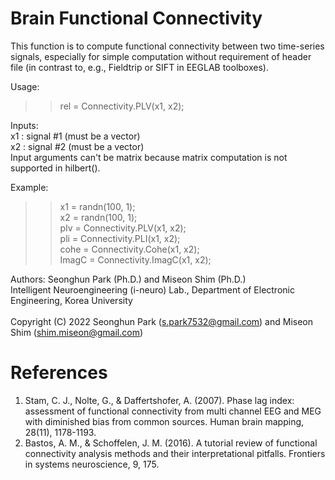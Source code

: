 # Brain Functional Connectivity

This function is to compute functional connectivity between two
time-series signals, especially for simple computation without requirement of header file
(in contrast to, e.g., Fieldtrip or SIFT in EEGLAB toolboxes).

Usage:
  >> rel = Connectivity.PLV(x1, x2);

Inputs:<br/>
	x1  : signal #1 (must be a vector)<br/>
	x2  : signal #2 (must be a vector)<br/>
  Input arguments can't be matrix because matrix computation is not supported in hilbert(). 

Example:<br/>
   >> x1 = randn(100, 1);<br/>
   >> x2 = randn(100, 1);<br/>
   >> plv = Connectivity.PLV(x1, x2);<br/>
   >>  pli = Connectivity.PLI(x1, x2);<br/>
   >>  cohe = Connectivity.Cohe(x1, x2);<br/>
   >> ImagC = Connectivity.ImagC(x1, x2);<br/>

Authors: Seonghun Park (Ph.D.) and Miseon Shim (Ph.D.)<br/>
Intelligent Neuroengineering (i-neuro) Lab., Department of Electronic Engineering, Korea University <br/>  <br/>
Copyright (C) 2022 Seonghun Park (s.park7532@gmail.com) and Miseon Shim (shim.miseon@gmail.com)

# References <br/>
1. Stam, C. J., Nolte, G., & Daffertshofer, A. (2007). Phase lag index: assessment of functional connectivity from multi channel EEG and MEG with diminished bias from common sources. Human brain mapping, 28(11), 1178-1193. <br/>
2. Bastos, A. M., & Schoffelen, J. M. (2016). A tutorial review of functional connectivity analysis methods and their interpretational pitfalls. Frontiers in systems neuroscience, 9, 175.

